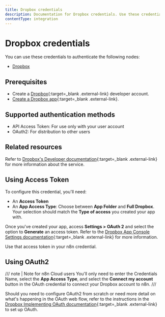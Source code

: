 ```yaml
---
title: Dropbox credentials
description: Documentation for Dropbox credentials. Use these credentials to authenticate Dropbox in n8n, a workflow automation platform.
contentType: integration
---
```


# Dropbox credentials

You can use these credentials to authenticate the following nodes:

- [Dropbox](/integrations/builtin/app-nodes/n8n-nodes-base.dropbox/)

## Prerequisites

- Create a [Dropbox](https://www.dropbox.com/developers){:target=_blank .external-link} developer account.
- [Create a Dropbox app](https://www.dropbox.com/developers/reference/getting-started?_tk=guides_lp&_ad=guides2&_camp=get_started#app%20console){:target=_blank .external-link}.

## Supported authentication methods

- API Access Token: For use only with your user account
- OAuth2: For distribution to other users

## Related resources

Refer to [Dropbox's Developer documentation](https://www.dropbox.com/developers/documentation){:target=_blank .external-link} for more information about the service.

## Using Access Token

To configure this credential, you'll need:

- An **Access Token**
- An **App Access Type**: Choose between **App Folder** and **Full Dropbox**. Your selection should match the **Type of access** you created your app with.

Once you've created your app, access **Settings > OAuth 2** and select the option to **Generate** an access token. Refer to the [Dropbox App Console Settings documentation](https://www.dropbox.com/developers/reference/getting-started?_tk=guides_lp&_ad=guides2&_camp=get_started#app%20console){:target=_blank .external-link} for more information.

Use that access token in your n8n credential.

## Using OAuth2

/// note | Note for n8n Cloud users
You'll only need to enter the Credentials Name, select the **App Access Type**, and select the **Connect my account** button in the OAuth credential to connect your Dropbox account to n8n.
///

Should you need to configure OAuth2 from scratch or need more detail on what's happening in the OAuth web flow, refer to the instructions in the [Dropbox Implementing OAuth documentation](https://developers.dropbox.com/oauth-guide#implementing-oauth){:target=_blank .external-link} to set up OAuth.

